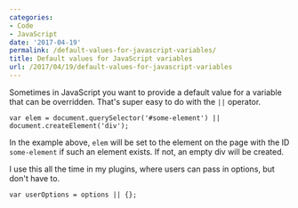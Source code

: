 ```yaml
---
categories:
- Code
- JavaScript
date: '2017-04-19'
permalink: /default-values-for-javascript-variables/
title: Default values for JavaScript variables
url: /2017/04/19/default-values-for-javascript-variables
---
```


Sometimes in JavaScript you want to provide a default value for a variable that can be overridden. That's super easy to do with the <code>||</code> operator.

<pre><code class="lang-javascript">var elem = document.querySelector('#some-element') || document.createElement('div');
</code></pre>

In the example above, <code>elem</code> will be set to the element on the page with the ID <code>some-element</code> if such an element exists. If not, an empty div will be created.

I use this all the time in my plugins, where users can pass in options, but don't have to.

<pre><code class="lang-javascript">var userOptions = options || {};
</code></pre>